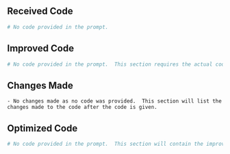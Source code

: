 ## Received Code

```python
# No code provided in the prompt.
```

## Improved Code

```python
# No code provided in the prompt.  This section requires the actual code to be improved.
```

## Changes Made

```
- No changes made as no code was provided.  This section will list the changes made to the code after the code is given.
```

## Optimized Code

```python
# No code provided in the prompt.  This section will contain the improved code.
```
```